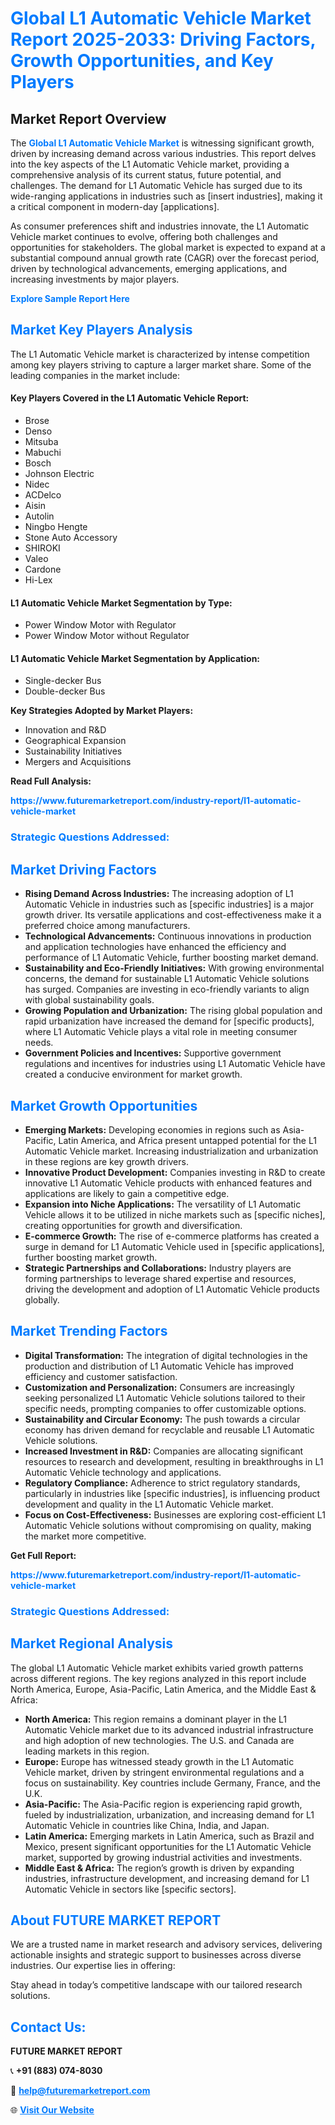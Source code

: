 <h1 style="color: #007BFF;">Global L1 Automatic Vehicle Market Report 2025-2033: Driving Factors, Growth Opportunities, and Key Players</h1>

<section id="overview">
<h2>Market Report Overview</h2>
<p>The <a href="https://www.futuremarketreport.com/industry-report/l1-automatic-vehicle-market" style="color: #007BFF; text-decoration: none;"><strong>Global L1 Automatic Vehicle Market</strong></a> is witnessing significant growth, driven by increasing demand across various industries. This report delves into the key aspects of the L1 Automatic Vehicle market, providing a comprehensive analysis of its current status, future potential, and challenges. The demand for L1 Automatic Vehicle has surged due to its wide-ranging applications in industries such as [insert industries], making it a critical component in modern-day [applications].</p>
<p>As consumer preferences shift and industries innovate, the L1 Automatic Vehicle market continues to evolve, offering both challenges and opportunities for stakeholders. The global market is expected to expand at a substantial compound annual growth rate (CAGR) over the forecast period, driven by technological advancements, emerging applications, and increasing investments by major players.</p>
</section>

<section id="overview">
<p><a href="https://www.futuremarketreport.com/request-sample/reportId=36326" style="color: #007BFF; text-decoration: none;"><strong>Explore Sample Report Here</strong></a></p>
</section>

<section id="key-players">
<h2 style="color: #007BFF;">Market Key Players Analysis</h2>
<p>The L1 Automatic Vehicle market is characterized by intense competition among key players striving to capture a larger market share. Some of the leading companies in the market include:</p>
<h4>Key Players Covered in the L1 Automatic Vehicle Report:</h4>
<ul><li>Brose</li><li>Denso</li><li>Mitsuba</li><li>Mabuchi</li><li>Bosch</li><li>Johnson Electric</li><li>Nidec</li><li>ACDelco</li><li>Aisin</li><li>Autolin</li><li>Ningbo Hengte</li><li>Stone Auto Accessory</li><li>SHIROKI</li><li>Valeo</li><li>Cardone</li><li>Hi-Lex</li></ul>
<h4>L1 Automatic Vehicle Market Segmentation by Type:</h4>
<ul><li>Power Window Motor with Regulator</li><li>Power Window Motor without Regulator</li></ul>

<h4>L1 Automatic Vehicle Market Segmentation by Application:</h4>
<ul><li>Single-decker Bus</li><li>Double-decker Bus</li></ul>
<p><strong>Key Strategies Adopted by Market Players:</strong></p>
<ul>
<li>Innovation and R&D</li>
<li>Geographical Expansion</li>
<li>Sustainability Initiatives</li>
<li>Mergers and Acquisitions</li>
</ul>
</section>

<section>
<p><strong>Read Full Analysis: </strong></p><a href="https://www.futuremarketreport.com/industry-report/l1-automatic-vehicle-market" style="color: #007BFF; text-decoration: none;"><strong>https://www.futuremarketreport.com/industry-report/l1-automatic-vehicle-market</strong></a>
<h3 style="color: #007BFF;">Strategic Questions Addressed:</h3>
</section>

<section id="driving-factors">
<h2 style="color: #007BFF;">Market Driving Factors</h2>
<ul>
<li><strong>Rising Demand Across Industries:</strong> The increasing adoption of L1 Automatic Vehicle in industries such as [specific industries] is a major growth driver. Its versatile applications and cost-effectiveness make it a preferred choice among manufacturers.</li>
<li><strong>Technological Advancements:</strong> Continuous innovations in production and application technologies have enhanced the efficiency and performance of L1 Automatic Vehicle, further boosting market demand.</li>
<li><strong>Sustainability and Eco-Friendly Initiatives:</strong> With growing environmental concerns, the demand for sustainable L1 Automatic Vehicle solutions has surged. Companies are investing in eco-friendly variants to align with global sustainability goals.</li>
<li><strong>Growing Population and Urbanization:</strong> The rising global population and rapid urbanization have increased the demand for [specific products], where L1 Automatic Vehicle plays a vital role in meeting consumer needs.</li>
<li><strong>Government Policies and Incentives:</strong> Supportive government regulations and incentives for industries using L1 Automatic Vehicle have created a conducive environment for market growth.</li>
</ul>
</section>

<section id="growth-opportunities">
<h2 style="color: #007BFF;">Market Growth Opportunities</h2>
<ul>
<li><strong>Emerging Markets:</strong> Developing economies in regions such as Asia-Pacific, Latin America, and Africa present untapped potential for the L1 Automatic Vehicle market. Increasing industrialization and urbanization in these regions are key growth drivers.</li>
<li><strong>Innovative Product Development:</strong> Companies investing in R&D to create innovative L1 Automatic Vehicle products with enhanced features and applications are likely to gain a competitive edge.</li>
<li><strong>Expansion into Niche Applications:</strong> The versatility of L1 Automatic Vehicle allows it to be utilized in niche markets such as [specific niches], creating opportunities for growth and diversification.</li>
<li><strong>E-commerce Growth:</strong> The rise of e-commerce platforms has created a surge in demand for L1 Automatic Vehicle used in [specific applications], further boosting market growth.</li>
<li><strong>Strategic Partnerships and Collaborations:</strong> Industry players are forming partnerships to leverage shared expertise and resources, driving the development and adoption of L1 Automatic Vehicle products globally.</li>
</ul>
</section>

<section id="trending-factors">
<h2 style="color: #007BFF;">Market Trending Factors</h2>
<ul>
<li><strong>Digital Transformation:</strong> The integration of digital technologies in the production and distribution of L1 Automatic Vehicle has improved efficiency and customer satisfaction.</li>
<li><strong>Customization and Personalization:</strong> Consumers are increasingly seeking personalized L1 Automatic Vehicle solutions tailored to their specific needs, prompting companies to offer customizable options.</li>
<li><strong>Sustainability and Circular Economy:</strong> The push towards a circular economy has driven demand for recyclable and reusable L1 Automatic Vehicle solutions.</li>
<li><strong>Increased Investment in R&D:</strong> Companies are allocating significant resources to research and development, resulting in breakthroughs in L1 Automatic Vehicle technology and applications.</li>
<li><strong>Regulatory Compliance:</strong> Adherence to strict regulatory standards, particularly in industries like [specific industries], is influencing product development and quality in the L1 Automatic Vehicle market.</li>
<li><strong>Focus on Cost-Effectiveness:</strong> Businesses are exploring cost-efficient L1 Automatic Vehicle solutions without compromising on quality, making the market more competitive.</li>
</ul>
</section>

<section>
<p><strong>Get Full Report: </strong></p><a href="https://www.futuremarketreport.com/industry-report/l1-automatic-vehicle-market" style="color: #007BFF; text-decoration: none;"><strong>https://www.futuremarketreport.com/industry-report/l1-automatic-vehicle-market</strong></a>
<h3 style="color: #007BFF;">Strategic Questions Addressed:</h3>
</section>


<section id="regional-analysis">
<h2 style="color: #007BFF;">Market Regional Analysis</h2>
<p>The global L1 Automatic Vehicle market exhibits varied growth patterns across different regions. The key regions analyzed in this report include North America, Europe, Asia-Pacific, Latin America, and the Middle East & Africa:</p>
<ul>
<li><strong>North America:</strong> This region remains a dominant player in the L1 Automatic Vehicle market due to its advanced industrial infrastructure and high adoption of new technologies. The U.S. and Canada are leading markets in this region.</li>
<li><strong>Europe:</strong> Europe has witnessed steady growth in the L1 Automatic Vehicle market, driven by stringent environmental regulations and a focus on sustainability. Key countries include Germany, France, and the U.K.</li>
<li><strong>Asia-Pacific:</strong> The Asia-Pacific region is experiencing rapid growth, fueled by industrialization, urbanization, and increasing demand for L1 Automatic Vehicle in countries like China, India, and Japan.</li>
<li><strong>Latin America:</strong> Emerging markets in Latin America, such as Brazil and Mexico, present significant opportunities for the L1 Automatic Vehicle market, supported by growing industrial activities and investments.</li>
<li><strong>Middle East & Africa:</strong> The region’s growth is driven by expanding industries, infrastructure development, and increasing demand for L1 Automatic Vehicle in sectors like [specific sectors].</li>
</ul>
</section>

<footer>
<h2 style="color: #007BFF;">About FUTURE MARKET REPORT</h2>
<p>We are a trusted name in market research and advisory services, delivering actionable insights and strategic support to businesses across diverse industries. Our expertise lies in offering:</p>

<p>Stay ahead in today’s competitive landscape with our tailored research solutions.</p>

<h2 style="color: #007BFF;">Contact Us:</h2>
<p><strong>FUTURE MARKET REPORT</strong></p>
<p>📞 <strong>+91 (883) 074-8030</strong></p>
<p>📧 <strong><a href="mailto:help@futuremarketreport.com" style="color: #007BFF;">help@futuremarketreport.com</a></strong></p>
<p>🌐 <strong><a href="https://www.futuremarketreport.com/" style="color: #007BFF;">Visit Our Website</a></strong></p>
</footer>
